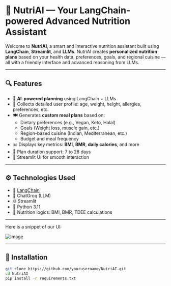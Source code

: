 # 🍏 NutriAI — Your LangChain-powered Advanced Nutrition Assistant

Welcome to **NutriAI**, a smart and interactive nutrition assistant built using **LangChain**, **Streamlit**, and **LLMs**. NutriAI creates **personalized nutrition plans** based on your health data, preferences, goals, and regional cuisine — all with a friendly interface and advanced reasoning from LLMs.

---

## 🔍 Features

- 🧠 **AI-powered planning** using LangChain + LLMs
- 📝 Collects detailed user profile: age, weight, height, allergies, preferences, etc.
- 🍽️ Generates **custom meal plans** based on:
  - Dietary preferences (e.g., Vegan, Keto, Halal)
  - Goals (Weight loss, muscle gain, etc.)
  - Region-based cuisine (Indian, Mediterranean, etc.)
  - Budget and meal frequency
- 📊 Displays key metrics: **BMI**, **BMR**, **daily calories**, and more
- 📅 Plan duration support: 7 to 28 days
- 🎨 Streamlit UI for smooth interaction

---

## ⚙️ Technologies Used

- 🦜 [LangChain](https://www.langchain.com/)
- 🤖 ChatGroq (LLM)
- 🌐 Streamlit
- 🐍 Python 3.11
- 🧮 Nutrition logics: BMI, BMR, TDEE calculations

---

Here is a snippet of our UI:

![image](https://github.com/user-attachments/assets/bb745b5e-ad89-4b22-886c-5136abe41f79)


---

## 🚀 Installation

```bash
git clone https://github.com/yourusername/NutriAI.git
cd NutriAI
pip install -r requirements.txt

